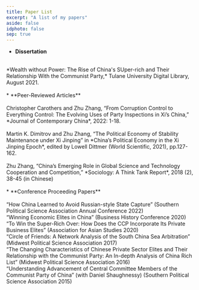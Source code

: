 ```yaml
---
title: Paper List
excerpt: "A list of my papers"
aside: false
idphoto: false
sep: true
---
```

* **Dissertation** <br/>
<br/>
*Wealth without Power: The Rise of China's SUper-rich and Their Relationship With the Communist Party,* Tulane University Digital Library, August 2021. 
<br/>
<br/>
* **Peer-Reviewed Articles**<br/>
<br/>
Christopher Carothers and Zhu Zhang, “From Corruption Control to Everything Control: The Evolving Uses of Party Inspections in Xi’s China,” *Journal of Contemporary China*, 2022: 1-18.
<br/>
<br/>
Martin K. Dimitrov and Zhu Zhang, “The Political Economy of Stability Maintenance under Xi Jinping” in *China’s Political Economy in the Xi Jinping Epoch*, edited by Lowell Dittmer (World Scientific, 2021), pp.127-162.
<br/>
<br/>
Zhu Zhang, “China’s Emerging Role in Global Science and Technology Cooperation and Competition,” *Sociology: A Think Tank Report*, 2018 (2), 38-45 (in Chinese)
<br/>
<br/>
* **Conference Proceeding Papers** <br/>
<br/>
“How China Learned to Avoid Russian-style State Capture” (Southern Political Science Association Annual Conference 2022)
<br/>
“Winning Economic Elites in China” (Business History Conference 2020)
<br/>
“To Win the Super-Rich Over: How Does the CCP Incorporate Its Private Business Elites” (Association for Asian Studies 2020)
<br/>
“Circle of Friends: A Network Analysis of the South China Sea Arbitration” (Midwest Political Science Association 2017)
<br/>
“The Changing Characteristics of Chinese Private Sector Elites and Their Relationship with the Communist Party: An In-depth Analysis of China Rich List” (Midwest Political Science Association 2016)
<br>
“Understanding Advancement of Central Committee Members of the Communist Party of China” (with Daniel Shaughnessy) (Southern Political Science Association 2015)
